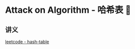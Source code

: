 # Attack on Algorithm - 哈希表 🐝 








<extoc></extoc>

## 讲义

[leetcode - hash-table](https://leetcode-cn.com/leetbook/detail/hash-table/)
